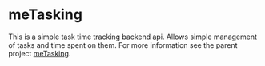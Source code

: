 # meTasking

This is a simple task time tracking backend api. Allows simple management of tasks and time spent on them.
For more information see the parent project [meTasking](https://gitlab.com/metasking).

